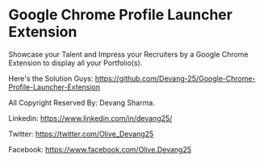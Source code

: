 # Google Chrome Profile Launcher Extension

 Showcase your Talent and Impress your Recruiters by a Google Chrome Extension to display all your Portfolio(s).

Here's the Solution Guys: https://github.com/Devang-25/Google-Chrome-Profile-Launcher-Extension


All Copyright Reserved By: Devang Sharma.


Linkedin: https://www.linkedin.com/in/devang25/ 

Twitter: https://twitter.com/Olive_Devang25

Facebook: https://www.facebook.com/Olive.Devang25

